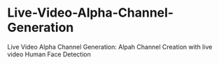 # Live-Video-Alpha-Channel-Generation
Live Video Alpha Channel Generation: Alpah Channel Creation with live video Human Face Detection
